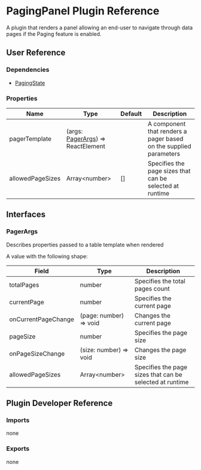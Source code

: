 # PagingPanel Plugin Reference

A plugin that renders a panel allowing an end-user to navigate through data pages if the Paging feature is enabled.

## User Reference

### Dependencies

- [PagingState](paging-state.md)

### Properties

Name | Type | Default | Description
-----|------|---------|------------
pagerTemplate | (args: [PagerArgs](#pager-args)) => ReactElement | | A component that renders a pager based on the supplied parameters
allowedPageSizes | Array&lt;number&gt; | [] | Specifies the page sizes that can be selected at runtime

## Interfaces

### <a name="pager-args"></a>PagerArgs

Describes properties passed to a table template when rendered

A value with the following shape:

Field | Type | Description
------|------|------------
totalPages | number | Specifies the total pages count
currentPage | number | Specifies the current page
onCurrentPageChange | (page: number) => void | Changes the current page
pageSize | number | Specifies the page size
onPageSizeChange | (size: number) => void | Changes the page size
allowedPageSizes | Array&lt;number&gt; | Specifies the page sizes that can be selected at runtime

## Plugin Developer Reference

### Imports

none

### Exports

none
